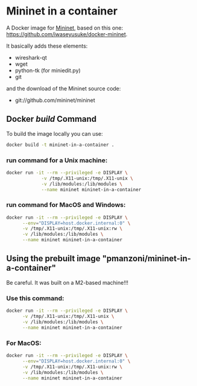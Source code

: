 # Mininet in a container

A Docker image for [Mininet](http://mininet.org/), based on this one: https://github.com/iwaseyusuke/docker-mininet.

It basically adds these elements:
* wireshark-qt
* wget
* python-tk (for miniedit.py)
* git

and the download of the Mininet source code:
* git://github.com/mininet/mininet


## Docker *build* Command
To build the image locally you can use:

```bash
docker build -t mininet-in-a-container . 
```

### run command for a Unix machine:
```bash
docker run -it --rm --privileged -e DISPLAY \
             -v /tmp/.X11-unix:/tmp/.X11-unix \
             -v /lib/modules:/lib/modules \
             --name mininet mininet-in-a-container
```

### run command for MacOS and Windows: 
```bash
docker run -it --rm --privileged -e DISPLAY \
      --env="DISPLAY=host.docker.internal:0" \
      -v /tmp/.X11-unix:/tmp/.X11-unix:rw \
      -v /lib/modules:/lib/modules \
      --name mininet mininet-in-a-container
```




## Using the prebuilt image "pmanzoni/mininet-in-a-container"
Be careful. It was built on a M2-based machine!!!


### Use this command:
```bash
docker run -it --rm --privileged -e DISPLAY \
      -v /tmp/.X11-unix:/tmp/.X11-unix \
      -v /lib/modules:/lib/modules \
      --name mininet mininet-in-a-container
```

### For MacOS: 
```bash
docker run -it --rm --privileged -e DISPLAY \
      --env="DISPLAY=host.docker.internal:0" \
      -v /tmp/.X11-unix:/tmp/.X11-unix:rw \
      -v /lib/modules:/lib/modules \
      --name mininet mininet-in-a-container
```


